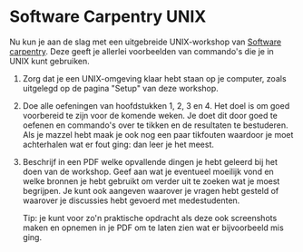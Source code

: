# Software Carpentry UNIX

Nu kun je aan de slag met een uitgebreide UNIX-workshop van [Software carpentry](https://swcarpentry.github.io/shell-novice/). Deze geeft je allerlei voorbeelden van commando's die je in UNIX kunt gebruiken.

1.  Zorg dat je een UNIX-omgeving klaar hebt staan op je computer, zoals uitgelegd op de pagina "Setup" van deze workshop.

2.  Doe alle oefeningen van hoofdstukken 1, 2, 3 en 4. Het doel is om goed voorbereid te zijn voor de komende weken. Je doet dit door goed te oefenen en commando's over te tikken en de resultaten te bestuderen. Als je mazzel hebt maak je ook nog een paar tikfouten waardoor je moet achterhalen wat er fout ging: dan leer je het meest.

3.  Beschrijf in een PDF welke opvallende dingen je hebt geleerd bij het doen van de workshop. Geef aan wat je eventueel moeilijk vond en welke bronnen je hebt gebruikt om verder uit te zoeken wat je moest begrijpen. Je kunt ook aangeven waarover je vragen hebt gesteld of waarover je discussies hebt gevoerd met medestudenten.

    Tip: je kunt voor zo'n praktische opdracht als deze ook screenshots maken en opnemen in je PDF om te laten zien wat er bijvoorbeeld mis ging.
